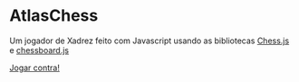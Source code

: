 # AtlasChess
Um jogador de Xadrez feito com Javascript usando as bibliotecas [Chess.js](https://github.com/jhlywa/chess.js) e [chessboard.js](https://github.com/oakmac/chessboardjs)

[Jogar contra!](https://felipeanibal.github.io/AtlasChess/atlas/)
